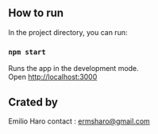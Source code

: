 ## How to run

In the project directory, you can run:

### `npm start`

Runs the app in the development mode.\
Open [http://localhost:3000](http://localhost:3000)


## Crated by
Emilio Haro
contact : ermsharo@gmail.com